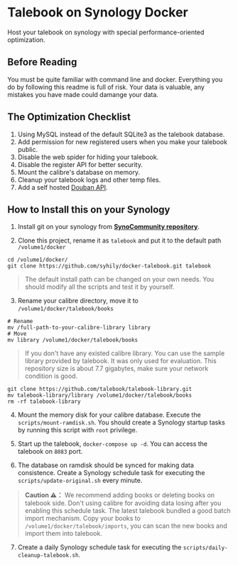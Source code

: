 # Talebook on Synology Docker

Host your talebook on synology with special performance-oriented optimization.

## Before Reading

You must be quite familiar with command line and docker. Everything you do by following this readme
is full of risk. Your data is valuable, any mistakes you have made could damange your data.

## The Optimization Checklist

1. Using MySQL instead of the default SQLite3 as the talebook database.
2. Add permission for new registered users when you make your talebook public.
3. Disable the web spider for hiding your talebook.
4. Disable the register API for better security.
5. Mount the calibre's database on memory.
6. Cleanup your talebook logs and other temp files.
7. Add a self hosted [Douban API](https://github.com/cxfksword/douban-api-rs).

## How to Install this on your Synology

1. Install git on your synology from **[SynoCommunity repository](https://packages.synocommunity.com/)**.

2. Clone this project, rename it as `talebook` and put it to the default path `/volume1/docker`

```shell
cd /volume1/docker/
git clone https://github.com/syhily/docker-talebook.git talebook
```

>The default install path can be changed on your own needs. You should modify all the scripts and test it by yourself.

3. Rename your calibre directory, move it to `/volume1/docker/talebook/books`

```shell
# Rename
mv /full-path-to-your-calibre-library library
# Move
mv library /volume1/docker/talebook/books
```

>If you don't have any existed calibre library. You can use the sample library provided by talebook.
>It was only used for evaluation. This repository size is about 7.7 gigabytes, make sure your network condition is good.

```shell
git clone https://github.com/talebook/talebook-library.git
mv talebook-library/library /volume1/docker/talebook/books
rm -rf talebook-library
```

4. Mount the memory disk for your calibre database. Execute the `scripts/mount-ramdisk.sh`. You should create a Synology startup tasks by running this script with `root` privilege.

5. Start up the talebook, `docker-compose up -d`. You can access the talebook on `8083` port.

6. The database on ramdisk should be synced for making data consistence. Create a Synology schedule task for executing the `scripts/update-original.sh` every minute.

>**Caution ⚠️：** We recommend adding books or deleting books on talebook side. Don't using calibre for avoiding data losing after you enabling this schedule task.
>The latest talebook bundled a good batch import mechanism. Copy your books to `/volume1/docker/talebook/imports`, you can scan the new books and import them into talebook.

7. Create a daily Synology schedule task for executing the `scripts/daily-cleanup-talebook.sh`.
